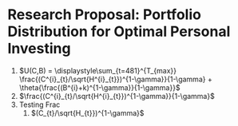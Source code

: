 # Research Proposal: Portfolio Distribution for Optimal Personal Investing 



1. $U(C,B) = \displaystyle\sum_{t=481}^{T_{max}} \frac{(C^{i}_{t}/\sqrt{H^{i}_{t}})^{1-\gamma}}{1-\gamma} + \theta{\frac{(B^{i}+k)^{1-\gamma}}{1-\gamma}}$
2. $\frac{(C^{i}_{t}/\sqrt{H^{i}_{t}})^{1-\gamma}}{1-\gamma}$
3. Testing Frac
   1. $(C_{t}/\sqrt{H_{t}})^{1-\gamma}$